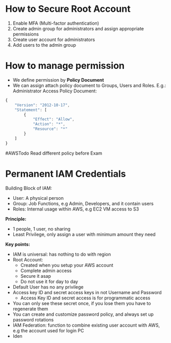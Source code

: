 # How to Secure Root Account
1. Enable MFA (Multi-factor authentication)
2. Create admin group for administrators and assign appropriate permissions
3. Create user account for administrators
4. Add users to the admin group


# How to manage permission

- We define permission by **Policy Document**
- We can assign attach policy document to Groups, Users and Roles.
E.g.: Administrator Access Policy Document:
```js
{
    "Version": "2012-10-17",
    "Statement": [
        {
            "Effect": "Allow",
            "Action": "*",
            "Resource": "*"
        }
    ]
}
```

#AWSTodo Read different policy before Exam

# Permanent IAM Credentials

Building Block of IAM:
- User: A physical person
- Group: Job Functions, e.g Admin, Developers, and it contain users
- Roles: Internal usage within AWS, e.g EC2 VM access to S3


**Principle:**
- 1 people, 1 user, no sharing
- Least Privilege, only assign a user with minimum amount they need

**Key points:**
- IAM is universal: has nothing to do with region
- Root Account: 
	- Created when you setup your AWS account
	- Complete admin access
	- Secure it asap
	- Do not use it for day to day
- Default User has no any privilege
- Access key ID and secret access keys in not Username and Password
	- Access Key ID and secret access is for programmatic access
- You can only see these secret once, if you lose them you have to regenerate them
- You can create and customize password policy, and always set up password rotations
- IAM Federation: function to combine existing user account with AWS, e.g the account used for login PC
- Iden